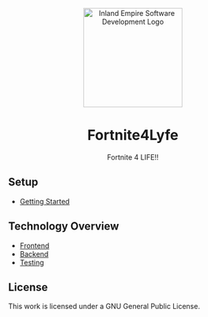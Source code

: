 <p align="center">
  <img 
    alt="Inland Empire Software Development Logo" 
    src="https://i.pinimg.com/originals/ab/17/be/ab17bec967a4d0c0f94046eefdcffc01.jpg" 
    width="200px" >
</p>
<h1 align="center"> 
  Fortnite4Lyfe
</h1>

<p align="center">
  Fortnite 4 LIFE!!
</p>

## **Setup**
*   [Getting Started](./docs/SETUP.md)

## **Technology Overview**
*   [Frontend](./docs/FRONTEND.md)
*   [Backend](./docs/BACKEND.md)
*   [Testing](./docs/TESTING.md)

## **License**
This work is licensed under a GNU General Public License.
 
